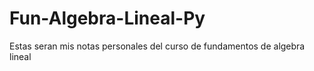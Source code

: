 # Fun-Algebra-Lineal-Py
Estas seran mis notas personales del curso de fundamentos de algebra lineal
